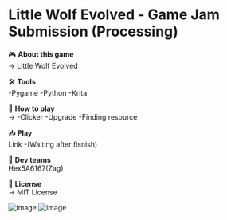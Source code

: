 # Little Wolf Evolved - Game Jam Submission  (Processing)





🎮 **About this game**  
→ Little Wolf Evolved

🛠️ **Tools**  
-Pygame
-Python
-Krita

🎯 **How to play**  
→ -Clicker
  -Upgrade
  -Finding resource
  

📥 **Play**  
Link
  -(Waiting after fisnish)

👥 **Dev teams**  
  Hex5A6167(Zag)

📜 **License**  
→ MIT License  

![image](https://github.com/user-attachments/assets/8386337e-dd7e-4741-8ca8-89aeacc4dafb)
![image](https://github.com/user-attachments/assets/6e034396-fd5c-4f28-8e96-3655a200b4cd)
